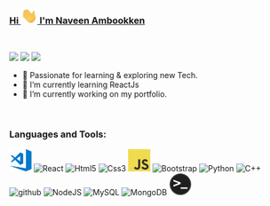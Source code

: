 ### [Hi <img src="https://raw.githubusercontent.com/ABSphreak/ABSphreak/master/gifs/Hi.gif" width="30px"> I'm Naveen Ambookken](https://naveenambookken.com/)

<br/>

[<img height="30" src="https://img.shields.io/badge/twitter-%231DA1F2.svg?&style=for-the-badge&logo=twitter&logoColor=white" />][twitter]
[<img height="30" src="https://img.shields.io/badge/linkedin-blue.svg?&style=for-the-badge&logo=linkedin&logoColor=white" />][LinkedIn]
[<img height="30" src="https://img.shields.io/badge/Instagram-E4405F?style=for-the-badge&logo=instagram&logoColor=white" />][instagram]


* 🌱 Passionate for learning & exploring new Tech.
* 👯 I’m currently learning ReactJs
* 🥅 I’m currently working on my portfolio.

<br/>

### Languages and Tools:

<p align="left">
<img alt="Visual Studio Code" width="40px" height="40px" src="https://raw.githubusercontent.com/github/explore/80688e429a7d4ef2fca1e82350fe8e3517d3494d/topics/visual-studio-code/visual-studio-code.png" />
<img alt="React" width="40px" height="40px" src="https://cdn.freebiesupply.com/logos/large/2x/react-1-logo-svg-vector.svg" />
<img alt="Html5" width="40px" height="40px" src="https://upload.wikimedia.org/wikipedia/commons/thumb/6/61/HTML5_logo_and_wordmark.svg/512px-HTML5_logo_and_wordmark.svg.png" />
<img alt="Css3" width="40px" height="40px" src="https://upload.wikimedia.org/wikipedia/commons/thumb/d/d5/CSS3_logo_and_wordmark.svg/1200px-CSS3_logo_and_wordmark.svg.png" />
<img alt="JavaScript" width="40px" height="40px" src="https://raw.githubusercontent.com/github/explore/80688e429a7d4ef2fca1e82350fe8e3517d3494d/topics/javascript/javascript.png" />
<img alt="Bootstrap" width="40px" height="40px" src="https://upload.wikimedia.org/wikipedia/commons/thumb/b/b2/Bootstrap_logo.svg/1200px-Bootstrap_logo.svg.png" />

<img alt="Python" width="40px" height="40px" src="https://cdn3.iconfinder.com/data/icons/logos-and-brands-adobe/512/267_Python-512.png" />
<img alt="C++" width="40px" height="40px" src="https://i.pinimg.com/originals/99/f8/87/99f887833c475448723d3c9ac16c179b.png" />
<img alt="github" width="40px" height="40px" src="https://www.vectorlogo.zone/logos/git-scm/git-scm-icon.svg" />
<img alt="NodeJS" width="40px" height="40px" src="https://f0.pngfuel.com/png/306/37/node-js-logo-png-clip-art.png" />
<img alt="MySQL" width="40px" height="40px" src="https://i.pinimg.com/originals/50/f1/58/50f1582a95bdac10f1c3fa295c8b947b.png" />
<img alt="MongoDB" width="40px" height="40px" src="https://assets-global.website-files.com/6009f6f109d51e60b911ba53/60232c7fee9f278674db9c2c_9kib-354x415-unnamed-mongodb-logo-sv-11562860723mgempnmrq3.png" />
<img alt="Terminal" width="40px" height="40px" src="https://raw.githubusercontent.com/github/explore/80688e429a7d4ef2fca1e82350fe8e3517d3494d/topics/terminal/terminal.png" />

<br />
<br />


[twitter]: https://twitter.com/NaveenAmbookken
[LinkedIn]: https://www.linkedin.com/in/naveen-ambookken-249941212/
[instagram]: https://www.instagram.com/naveenambookken/ 

